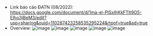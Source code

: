 - Link báo cáo ĐATN (08/2022): https://docs.google.com/document/d/1ma-el-PISxIhKkFTIt9O5-Elho3jBeM3/edit?usp=sharing&ouid=110287423258535295224&rtpof=true&sd=true
- Overview: 
![image](https://user-images.githubusercontent.com/47328381/220866556-c71e8f09-7142-4610-9484-5e73853624b3.png)
![image](https://user-images.githubusercontent.com/47328381/220866657-6989df51-cf02-4607-8330-6b1d8e08a122.png)
![image](https://user-images.githubusercontent.com/47328381/220866679-92e2bd34-297b-48f2-bd44-8ab9918b660f.png)
![image](https://user-images.githubusercontent.com/47328381/220866711-73687bd5-c621-4657-877a-9feeff6ec994.png)
![image](https://user-images.githubusercontent.com/47328381/220866817-7da06e88-899b-43f9-972a-65ec8a775c1b.png)
